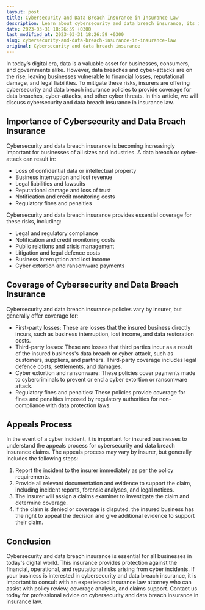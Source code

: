 ```yaml
---
layout: post
title: Cybersecurity and Data Breach Insurance in Insurance Law
description: Learn about cybersecurity and data breach insurance, its importance, coverage, and appeals process in insurance law. Contact our legal experts for professional advice.
date: 2023-03-31 18:26:59 +0300
last_modified_at: 2023-03-31 18:26:59 +0300
slug: cybersecurity-and-data-breach-insurance-in-insurance-law
original: Cybersecurity and data breach insurance
---
```


In today’s digital era, data is a valuable asset for businesses, consumers, and governments alike. However, data breaches and cyber-attacks are on the rise, leaving businesses vulnerable to financial losses, reputational damage, and legal liabilities. To mitigate these risks, insurers are offering cybersecurity and data breach insurance policies to provide coverage for data breaches, cyber-attacks, and other cyber threats. In this article, we will discuss cybersecurity and data breach insurance in insurance law.

## Importance of Cybersecurity and Data Breach Insurance

Cybersecurity and data breach insurance is becoming increasingly important for businesses of all sizes and industries. A data breach or cyber-attack can result in:

- Loss of confidential data or intellectual property
- Business interruption and lost revenue
- Legal liabilities and lawsuits
- Reputational damage and loss of trust
- Notification and credit monitoring costs
- Regulatory fines and penalties

Cybersecurity and data breach insurance provides essential coverage for these risks, including:

- Legal and regulatory compliance
- Notification and credit monitoring costs
- Public relations and crisis management
- Litigation and legal defence costs
- Business interruption and lost income
- Cyber extortion and ransomware payments

## Coverage of Cybersecurity and Data Breach Insurance

Cybersecurity and data breach insurance policies vary by insurer, but generally offer coverage for:

- First-party losses: These are losses that the insured business directly incurs, such as business interruption, lost income, and data restoration costs.
- Third-party losses: These are losses that third parties incur as a result of the insured business's data breach or cyber-attack, such as customers, suppliers, and partners. Third-party coverage includes legal defence costs, settlements, and damages.
- Cyber extortion and ransomware: These policies cover payments made to cybercriminals to prevent or end a cyber extortion or ransomware attack.
- Regulatory fines and penalties: These policies provide coverage for fines and penalties imposed by regulatory authorities for non-compliance with data protection laws.

## Appeals Process

In the event of a cyber incident, it is important for insured businesses to understand the appeals process for cybersecurity and data breach insurance claims. The appeals process may vary by insurer, but generally includes the following steps:

1. Report the incident to the insurer immediately as per the policy requirements.
2. Provide all relevant documentation and evidence to support the claim, including incident reports, forensic analyses, and legal notices.
3. The insurer will assign a claims examiner to investigate the claim and determine coverage.
4. If the claim is denied or coverage is disputed, the insured business has the right to appeal the decision and give additional evidence to support their claim.

## Conclusion

Cybersecurity and data breach insurance is essential for all businesses in today's digital world. This insurance provides protection against the financial, operational, and reputational risks arising from cyber incidents. If your business is interested in cybersecurity and data breach insurance, it is important to consult with an experienced insurance law attorney who can assist with policy review, coverage analysis, and claims support. Contact us today for professional advice on cybersecurity and data breach insurance in insurance law.